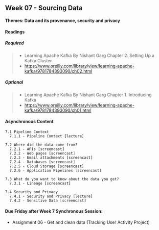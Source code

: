 ## Week 07 - Sourcing Data

#### Themes: Data and its provenance, security and privacy

#### Readings

##### Required

> - Learning Apache Kafka By Nishant Garg Chapter 2. Setting Up a Kafka Cluster 
> - https://www.oreilly.com/library/view/learning-apache-kafka/9781784393090/ch02.html

##### Optional

> - Learning Apache Kafka By Nishant Garg Chapter 1. Introducing Kafka 
> - https://www.oreilly.com/library/view/learning-apache-kafka/9781784393090/ch01.html


#### Asynchronous Content

    7.1 Pipeline Context
      7.1.1 - Pipeline Context [lecture]

    7.2 Where did the data come from?
      7.2.1 - APIs [screencast]
      7.2.2 - Web pages [screencast]
      7.2.3 - Email attachments [screencast]
      7.2.4 - Databases [screencast]
      7.2.5 - Cloud Storage [screencast]
      7.2.6 - Application Pipelines [screencast]

    7.3 What do you want to know about the data you get?
      7.3.1 - Lineage [screencast]

    7.4 Security and Privacy
      7.4.1 - Security and Privacy [lecture]
      7.4.2 - Sensitive Data [screencast]

#### Due Friday after Week 7 Synchronous Session: 
- Assignment 06 - Get and clean data (Tracking User Activity Project)


